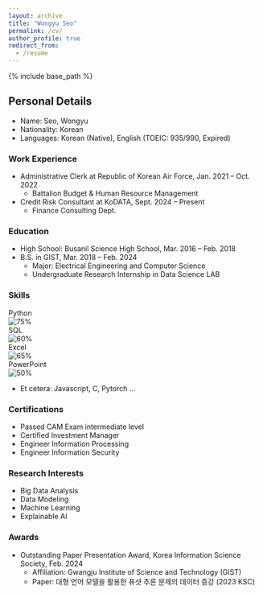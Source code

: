 ```yaml
---
layout: archive
title: "Wongyu Seo"
permalink: /cv/
author_profile: true
redirect_from:
  - /resume
---
```


{% include base_path %}

## Personal Details
* Name: Seo, Wongyu
* Nationality: Korean
* Languages: Korean (Native), English (TOEIC: 935/990, Expired)

### Work Experience
* Administrative Clerk at Republic of Korean Air Force, Jan. 2021 – Oct. 2022
  - Battalion Budget & Human Resource Management
* Credit Risk Consultant at KoDATA, Sept. 2024 – Present
  - Finance Consulting Dept.

### Education
* High School: Busanil Science High School, Mar. 2016 – Feb. 2018
* B.S. in GIST, Mar. 2018 – Feb. 2024
  - Major: Electrical Engineering and Computer Science
  - Undergraduate Research Internship in Data Science LAB

### Skills
Python  
![75%](https://via.placeholder.com/500x10/99CC99/99CC99)  
SQL  
![60%](https://via.placeholder.com/350x10/99CC99/99CC99)  
Excel  
![65%](https://via.placeholder.com/400x10/99CC99/99CC99)  
PowerPoint  
![50%](https://via.placeholder.com/250x10/99CC99/99CC99)  
    
* Et cetera: Javascript, C, Pytorch ...

### Certifications
- Passed CAM Exam intermediate level
- Certified Investment Manager
- Engineer Information Processing
- Engineer Information Security

### Research Interests
* Big Data Analysis
* Data Modeling
* Machine Learning
* Explainable AI

### Awards
* Outstanding Paper Presentation Award, Korea Information Science Society, Feb. 2024  
  - Affiliation: Gwangju Institute of Science and Technology (GIST)
  - Paper: 대형 언어 모델을 활용한 퓨샷 추론 문제의 데이터 증강 (2023 KSC)